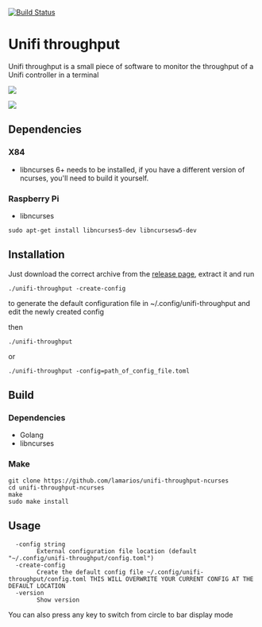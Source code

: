 
[![Build Status](https://drone.ftpix.com/api/badges/lamarios/unifi-throughput-ncurses/status.svg)](https://drone.ftpix.com/lamarios/unifi-throughput-ncurses)

# Unifi throughput

Unifi throughput is a small piece of software to monitor the throughput of a Unifi controller in a terminal


![](https://i.imgur.com/GwyhKLg.png?raw=true)

![](https://i.imgur.com/U0PnujC.png?raw=true)

## Dependencies

### X84
- libncurses 6+ needs to be installed, if you have a different version of ncurses, you'll need to build it yourself.

### Raspberry Pi
- libncurses
```shell
sudo apt-get install libncurses5-dev libncursesw5-dev
```

## Installation

Just download the correct archive from the [release page](https://github.com/lamarios/unifi-throughput-ncurses/releases/latest), extract it and run
```
./unifi-throughput -create-config
```
to generate the default configuration file in ~/.config/unifi-throughput and edit the newly created config

then 
```
./unifi-throughput
```
or
```
./unifi-throughput -config=path_of_config_file.toml
```

## Build
### Dependencies
 - Golang
 - libncurses
### Make
```shell
git clone https://github.com/lamarios/unifi-throughput-ncurses
cd unifi-throughput-ncurses
make
sudo make install
```

## Usage

```
  -config string
    	External configuration file location (default "~/.config/unifi-throughput/config.toml")
  -create-config
    	Create the default config file ~/.config/unifi-throughput/config.toml THIS WILL OVERWRITE YOUR CURRENT CONFIG AT THE DEFAULT LOCATION
  -version
    	Show version

```

You can also press any key to switch from circle to bar display mode
